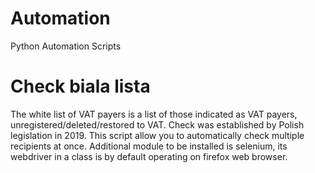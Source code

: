 # Automation
Python Automation Scripts

#  Check biala lista
The white list of VAT payers is a list of those indicated as VAT payers, unregistered/deleted/restored to VAT. Check was established by Polish legislation in 2019. This script allow you to automatically check multiple recipients at once. Additional module to be installed is selenium, its webdriver in a class is by default operating on firefox web browser.
